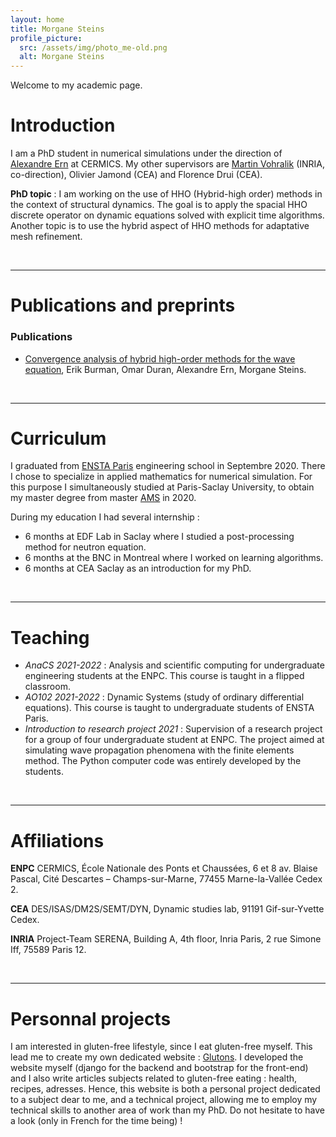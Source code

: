 ```yaml
---
layout: home
title: Morgane Steins
profile_picture:
  src: /assets/img/photo_me-old.png
  alt: Morgane Steins
---
```

Welcome to my academic page.


# Introduction
I am a PhD student in numerical simulations under the direction of [Alexandre Ern](http://cermics.enpc.fr/~ern/) at CERMICS. My other supervisors are [Martin Vohralik](https://who.rocq.inria.fr/Martin.Vohralik/) (INRIA, co-direction), Olivier Jamond (CEA) and Florence Drui (CEA).

**PhD topic** : I am working on the use of HHO (Hybrid-high order) methods in the context of structural dynamics. The goal is to apply the spacial HHO discrete operator on dynamic equations solved with explicit time algorithms.
Another topic is to use the hybrid aspect of HHO methods for adaptative mesh refinement.

&nbsp;

***
# Publications and preprints
### Publications
- [Convergence analysis of hybrid high-order methods for the wave equation](https://hal.archives-ouvertes.fr/hal-02922720), Erik Burman, Omar Duran, Alexandre Ern, Morgane Steins.


&nbsp;

***
# Curriculum
I graduated from [ENSTA Paris](https://www.ensta-paristech.fr/) engineering school in Septembre 2020. There I chose to specialize in applied mathematics for numerical simulation. For this purpose I simultaneously studied at Paris-Saclay University, to obtain my master degree from master [AMS](https://www.universite-paris-saclay.fr/en/education/master/mathematics-and-applications/m2-analyse-modelisation-simulation) in 2020.

During my education I had several internship :
- 6 months at EDF Lab in Saclay where I studied a post-processing method for neutron equation.
- 6 months at the BNC in Montreal where I worked on learning algorithms.
- 6 months at CEA Saclay as an introduction for my PhD.

&nbsp;

***
# Teaching 
- *AnaCS 2021-2022* : Analysis and scientific computing for undergraduate engineering students at the ENPC. This course is taught in a flipped classroom.
- *AO102 2021-2022* : Dynamic Systems (study of ordinary differential equations). This course is taught to undergraduate students of ENSTA Paris.
- *Introduction to research project 2021* : Supervision of a research project for a group of four undergraduate student at ENPC. The project aimed at simulating wave propagation phenomena with the finite elements method. The Python computer code was entirely developed by the students.




&nbsp;

***
# Affiliations
**ENPC**
CERMICS, École Nationale des Ponts et Chaussées, 
6 et 8 av. Blaise Pascal, 
Cité Descartes – Champs-sur-Marne, 
77455 Marne-la-Vallée Cedex 2.


**CEA**
DES/ISAS/DM2S/SEMT/DYN, Dynamic studies lab, 91191 Gif-sur-Yvette Cedex.  




**INRIA**
Project-Team SERENA, Building A, 4th floor, Inria Paris, 2 rue Simone Iff, 75589 Paris 12.


&nbsp;

***
# Personnal projects
I am interested in gluten-free lifestyle, since I eat gluten-free myself. This lead me to create my own dedicated website : [Glutons](https://glutons.fr/). I developed the website myself (django for the backend and bootstrap for the front-end) and I also write articles subjects related to gluten-free eating : health, recipes, adresses. Hence, this website is both a personal project dedicated to a subject dear to me, and a technical project, allowing me to employ my technical skills to another area of work than my PhD. Do not hesitate to have a look (only in French for the time being) !